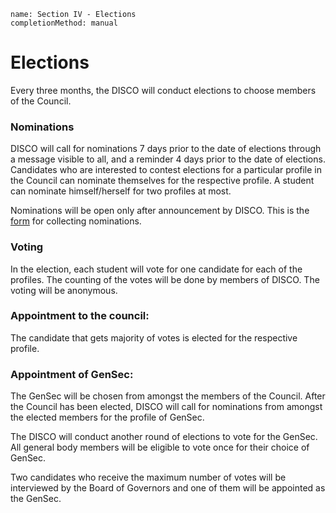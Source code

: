 ```ngMeta
name: Section IV - Elections
completionMethod: manual
```

# Elections

Every three months, the DISCO will conduct elections to choose members of the Council.

### Nominations

DISCO will call for nominations 7 days prior to the date of elections through a message visible to all, and a reminder 4 days prior to the date of elections. Candidates who are interested to contest elections for a particular profile in the Council can nominate themselves for the respective profile. A student can nominate himself/herself for two profiles at most.

Nominations will be open only after announcement by DISCO. This is the [form](https://goo.gl/forms/5MgDqDviAdSvI1s12) for collecting nominations.

### Voting

In the election, each student will vote for one candidate for each of the profiles. The counting of the votes will be done by members of DISCO. The voting will be anonymous.

### Appointment to the council: 

The candidate that gets majority of votes is elected for the respective profile.

### Appointment of GenSec:

The GenSec will be chosen from amongst the members of the Council. After the Council has been elected, DISCO will call for nominations from amongst the elected members for the profile of GenSec. 

The DISCO will conduct another round of elections to vote for the GenSec. All general body members will be eligible to vote once for their choice of GenSec.

Two candidates who receive the maximum number of votes will be interviewed by the Board of Governors and one of them will be appointed as the GenSec.

